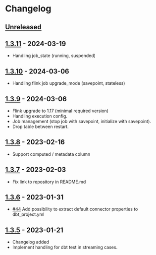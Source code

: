 # Changelog

## [Unreleased]

## [1.3.11] - 2024-03-19

-   Handling job_state (running, suspended)

## [1.3.10] - 2024-03-06

-   Handling flink job upgrade_mode (savepoint, stateless)

## [1.3.9] - 2024-03-06

-   Flink upgrade to 1.17 (minimal required version)
-   Handling execution config.
-   Job management (stop job with savepoint, initialize with savepoint).
-   Drop table between restart.

## [1.3.8] - 2023-02-16

-   Support computed / metadata column

## [1.3.7] - 2023-02-03

-   Fix link to repository in README.md

## [1.3.6] - 2023-01-31

-   [#44](https://github.com/getindata/dbt-flink-adapter/issues/44) Add possibility to extract default connector properties to dbt_project.yml

## [1.3.5] - 2023-01-21

-   Changelog added
-   Implement handling for dbt test in streaming cases.

[Unreleased]: https://github.com/getindata/dbt-flink-adapter/compare/1.3.11...HEAD

[1.3.11]: https://github.com/getindata/dbt-flink-adapter/compare/1.3.10...1.3.11

[1.3.10]: https://github.com/getindata/dbt-flink-adapter/compare/1.3.9...1.3.10

[1.3.9]: https://github.com/getindata/dbt-flink-adapter/compare/1.3.8...1.3.9

[1.3.8]: https://github.com/getindata/dbt-flink-adapter/compare/1.3.7...1.3.8

[1.3.7]: https://github.com/getindata/dbt-flink-adapter/compare/1.3.6...1.3.7

[1.3.6]: https://github.com/getindata/dbt-flink-adapter/compare/1.3.5...1.3.6

[1.3.5]: https://github.com/getindata/dbt-flink-adapter/compare/ddca7b02225a4ecc774e36e3e002fb74544b28f3...1.3.5
